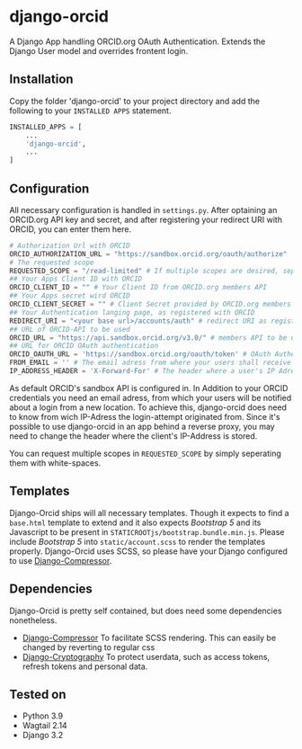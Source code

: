 # django-orcid
A Django App handling ORCID.org OAuth Authentication. Extends the Django User model and overrides frontent login.

## Installation

Copy the folder 'django-orcid' to your project directory and add the following to your ```INSTALLED APPS``` statement.

```python
INSTALLED_APPS = [
    ...
    'django-orcid',
    ...
]
```

## Configuration

All necessary configuration is handled in ```settings.py```. After optaining an ORCID.org API key and secret, and after registering your redirect URI with ORCID, you can enter them here.

```python
# Authorization Url with ORCID
ORCID_AUTHORIZATION_URL = "https://sandbox.orcid.org/oauth/authorize"
# The requested scope
REQUESTED_SCOPE = "/read-limited" # If multiple scopes are desired, separate them with whitespaces
## Your Apps Client ID with ORCID
ORCID_CLIENT_ID = "" # Your Client ID from ORCID.org members API
## Your Apps secret wird ORCID
ORCID_CLIENT_SECRET = "" # Client Secret provided by ORCID.org members API
## Your Authentication langing page, as registered with ORCID
REDIRECT_URI = "<your base url>/accounts/auth" # redirect URI as registered with ORCID.org
## URL of ORCID-API to be used
ORCID_URL = "https://api.sandbox.orcid.org/v3.0/" # members API to be used
## URL for ORCID OAuth authentication
ORCID_OAUTH_URL = 'https://sandbox.orcid.org/oauth/token' # OAuth Authentication URL to be used
FROM_EMAIL = '' # The email adress from where your users shall receive notifications
IP_ADDRESS_HEADER = 'X-Forward-For' # The header where a user's IP Adress is stored. Default config for NGINX reverse proxy
```

As default ORCID's sandbox API is configured in. In Addition to your ORCID credentials you need an email adress, from which your users will be notified about a login from a new location. To achieve this, django-orcid does need to know from wich IP-Adress the login-attempt originated from. Since it's possible to use django-orcid in an app behind a reverse proxy, you may need to change the header where the client's IP-Address is stored.

You can request multiple scopes in ```REQUESTED_SCOPE``` by simply seperating them with white-spaces.

## Templates
Django-Orcid ships will all necessary templates. Though it expects to find a ```base.html``` template to extend and it also expects *Bootstrap 5* and its Javascript to be present in ```STATICROOTjs/bootstrap.bundle.min.js```. Please include *Bootstrap 5* into ```static/account.scss``` to render the templates properly. 
Django-Orcid uses SCSS, so please have your Django configured to use [Django-Compressor](https://github.com/django-compressor/django-compressor).

## Dependencies
Django-Orcid is pretty self contained, but does need some dependencies nonetheless.

- [Django-Compressor](https://github.com/django-compressor/django-compressor) To facilitate SCSS rendering. This can easily be changed by reverting to regular css
- [Django-Cryptography](https://pypi.org/project/django-cryptography/) To protect userdata, such as access tokens, refresh tokens and personal data.

## Tested on

- Python 3.9
- Wagtail 2.14
- Django 3.2